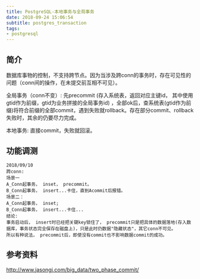 ```yaml
---
title: PostgreSQL-本地事务与全局事务
date: 2018-09-24 15:06:54
subtitle: postgres_transaction
tags:
- postgresql
---
```


## 简介

数据库事物的控制，不支持跨节点。因为当涉及跨conn的事务时，存在可见性的问题（conn间的操作，在未提交前互相不可见）。

全局事务（conn不变）:
先precommit (存入系统表，返回对应主键id， 其中使用gtid作为前缀，gtid为业务拼接的全局事务id) ，全部ok后，查系统表(gtid作为前缀)将符合前缀的全部commit，遇到失败就rollback。存在部分commit、rollback失败时，其余的仍要尽力完成。

本地事务:
直接commit，失败就回滚。

## 功能调测

```
2018/09/10
跨conn:
场景一
A_Conn起事务， inset， precommit。
B_Conn起事务， insert...卡住，直到Acommit后报错。
场景二：
A_Conn起事务， inset;
B_Conn起事务， insert...卡住...
结论:
事务启动后， insert时已经把关键key锁住了， precommit只是把具体的数据落地(存入数据库，事务状态完全保存在磁盘上)，只是此时仍数据"隐藏状态"，其它conn不可见。
所以有种说法， precommit后，即使没有commit也不影响数据commit的成功。
```

## 参考资料

http://www.jasongj.com/big_data/two_phase_commit/